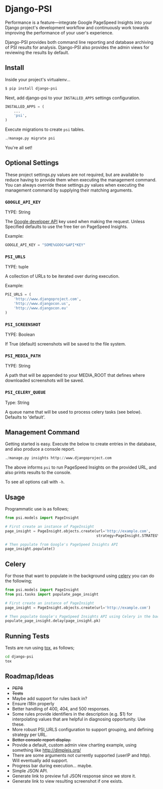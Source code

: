 
# Django-PSI

Performance is a feature&mdash;integrate Google PageSpeed Insights into your Django project's development workflow and continuously work towards improving the performance of your user's experience.

Django-PSI provides both command line reporting and database archiving of PSI results for analysis. Django-PSI also provides the admin views for reviewing the results by default.


## Install

Inside your project's virtualenv...

```bash
$ pip install django-psi
```

Next, add django-psi to your `INSTALLED_APPS` settings configuration.

```python
INSTALLED_APPS = (
	...
    'psi',
)
```

Execute migrations to create `psi` tables.

```python
./manage.py migrate psi
```

You're all set! 

## Optional Settings

These project settings.py values are not required, but are available to reduce having to provide them when executing the management command. You can always override these settings.py values when executing the management command by supplying their matching arguments.

### `GOOGLE_API_KEY`

TYPE: String

The [Google developer API](https://code.google.com/apis/console/) key used when making the request. Unless Specified defaults to use the free tier on PageSpeed Insights. 

Example:

```python
GOOGLE_API_KEY = "SOME%GOOG*&API*KEY"
````

### `PSI_URLS`

TYPE: tuple

A collection of URLs to be iterated over during execution.

Example:

```python
PSI_URLS = (
    'http://www.djangoproject.com',
    'http://www.djangocon.us',
    'http://www.djangocon.eu'
)
```

### `PSI_SCREENSHOT`

TYPE: Boolean

If True (default) screenshots will be saved to the file system.

### `PSI_MEDIA_PATH`

TYPE: String

A path that will be appended to your MEDIA_ROOT that defines where downloaded screenshots will be saved.

### `PSI_CELERY_QUEUE`

Type: String

A queue name that will be used to process celery tasks (see below). Defaults to 'default'.


## Management Command

Getting started is easy. Execute the below to create entries in the database, and also produce a console report.

```python
./manage.py insights http://www.djangoproject.com
```

The above informs `psi` to run PageSpeed Insights on the provided URL, and also prints results to the console.

To see all options call with `-h`.


## Usage

Programmatic use is as follows;

```python
from psi.models import PageInsight

# First create an instance of PageInsight
page_insight = PageInsight.objects.create(url='http://example.com',
                                          strategy=PageInsight.STRATEGY_DESKTOP)

# Then populate from Google's PageSpeed Insights API 
page_insight.populate()
```

## Celery

For those that want to populate in the background using [celery](http://www.celeryproject.org/) you can do the following;

```python
from psi.models import PageInsight
from psi.tasks import populate_page_insight

# First create an instance of PageInsight
page_insight = PageInsight.objects.create(url='http://example.com')

# Then populate Google's PageSpeed Insights API using Celery in the background
populate_page_insight.delay(page_insight.pk)
```

## Running Tests

Tests are run using [tox](https://pypi.python.org/pypi/tox), as follows;

```bash
cd django-psi
tox
```

## Roadmap/Ideas

* ~~PEP8~~
* ~~Tests~~
* Maybe add support for rules back in?
* Ensure i18ln properly
* Better handling of 400, 404, and 500 responses.
* Some rules provide identifiers in the description (e.g. $1) for interpolating values that are helpful in diagnosing opportunity. Use these.
* More robust PSI_URLS configuration to support grouping, and defining strategy per URL.
* ~~Better console report display.~~ 
* Provide a default, custom admin view charting example, using something like http://dimplejs.org/
* There are some arguments not currently supported (userIP and http). Will eventually add support.
* Progress bar during execution... maybe.
* Simple JSON API.
* Generate link to preview full JSON response since we store it.
* Generate link to view resulting screenshot if one exists.







